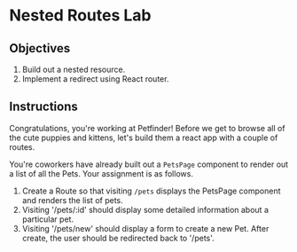 # Nested Routes Lab

## Objectives

1. Build out a nested resource.
2. Implement a redirect using React router.

## Instructions

Congratulations, you're working at Petfinder! Before we get to browse all of the cute puppies and kittens, let's build them a react app with a couple of routes.

You're coworkers have already built out a `PetsPage` component to render out a list of all the Pets. Your assignment is as follows.

1. Create a Route so that visiting `/pets` displays the PetsPage component and renders the list of pets.
2. Visiting '/pets/:id' should display some detailed information about a particular pet.
3. Visiting '/pets/new' should display a form to create a new Pet. After create, the user should be redirected back to '/pets'.
